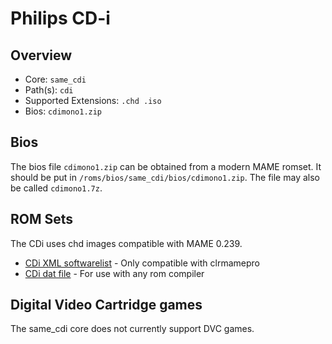 # Philips CD-i

## Overview

- Core: `same_cdi`
- Path(s): `cdi`
- Supported Extensions: `.chd .iso`
- Bios: `cdimono1.zip`

## Bios

The bios file `cdimono1.zip` can be obtained from a modern MAME romset. It should be put in `/roms/bios/same_cdi/bios/cdimono1.zip`. The file may also be called `cdimono1.7z`.

## ROM Sets

The CDi uses chd images compatible with MAME 0.239. 

- [CDi XML softwarelist](https://raw.githubusercontent.com/mamedev/mame/mame0239/hash/cdi.xml) - Only compatible with clrmamepro
- [CDi dat file](resources/dats/cdi.dat) - For use with any rom compiler

## Digital Video Cartridge games

The same_cdi core does not currently support DVC games.
